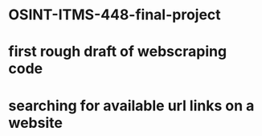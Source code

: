 # OSINT-ITMS-448-final-project
# first rough draft of webscraping code
# searching for available url links on a website
